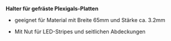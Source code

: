 **Halter für gefräste Plexigals-Platten**

* geeignet für Material mit Breite 65mm und Stärke ca. 3.2mm

* Mit Nut für LED-Stripes und seitlichen Abdeckungen
